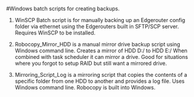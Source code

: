 #Windows batch scripts for creating backups.

1. WinSCP Batch script is for manually backing up an Edgerouter config folder via ethernet using the Edgerouters built in SFTP/SCP server. Requires WinSCP to be installed.

2. Robocopy_Mirror_HDD is a manual mirror drive backup script using Windows command line. Creates a mirror of HDD D:/ to HDD E:/ When combined with task scheduler it can mirror a drive. Good for situations where you forgot to setup RAID but still want a mirrored drive.

3. Mirroring_Script_Log is a mirroring script that copies the contents of a specific folder from one HDD to another and provides a log file. Uses Windows command line. Robocopy is built into Windows.
